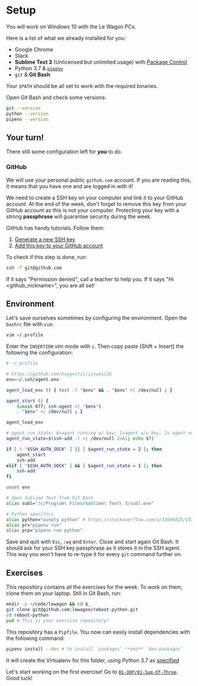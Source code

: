 # Setup

You will work on Windows 10 with the Le Wagon PCs.

Here is a list of what we already installed for you:

- Google Chrome
- Slack
- **Sublime Text 3** (Unlicensed but unlimited usage) with [Package Control](https://packagecontrol.io/)
- Python 3.7 & [`pipenv`](https://docs.pipenv.org/)
- `git` & **Git Bash**

Your `$PATH` should be all set to work with the required binaries.

Open Git Bash and check some versions:

```bash
git --version
python --version
pipenv --version
```

## Your turn!

There still some configuration left for **you** to do.

### GitHub

We will use your personal public `github.com` account. If you are reading this, it means that you have one and are logged in with it!

We need to create a SSH key on your computer and link it to your GitHub account. At the end of the week, don't forget to remove this key from your GitHub account as this is not your computer. Protecting your key with a strong **passphrase** will guarantee security during the week.

GitHub has handy tutorials. Follow them:

1. [Generate a new SSH key](https://help.github.com/articles/generating-a-new-ssh-key-and-adding-it-to-the-ssh-agent/#platform-windows)
1. [Add this key to your GitHub account](https://help.github.com/articles/adding-a-new-ssh-key-to-your-github-account/#platform-windows)

To check if this step is done, run:

```bash
ssh -T git@github.com
```

If it says "Permission denied", call a teacher to help you. If it says "Hi <github_nickname>", you are all set!

## Environment

Let's save ourselves sometimes by configuring the environment. Open the `bashrc` file with `vim`:

```bash
vim ~/.profile
```

Enter the `INSERTION` vim mode with `i`. Then copy paste (Shift + Insert) the following the configuration:

```bash
# ~/.profile

# https://github.com/huygn/til/issues/26
env=~/.ssh/agent.env

agent_load_env () { test -f "$env" && . "$env" >| /dev/null ; }

agent_start () {
    (umask 077; ssh-agent >| "$env")
    . "$env" >| /dev/null ; }

agent_load_env

# agent_run_state: 0=agent running w/ key; 1=agent w/o key; 2= agent not running
agent_run_state=$(ssh-add -l >| /dev/null 2>&1; echo $?)

if [ ! "$SSH_AUTH_SOCK" ] || [ $agent_run_state = 2 ]; then
    agent_start
    ssh-add
elif [ "$SSH_AUTH_SOCK" ] && [ $agent_run_state = 1 ]; then
    ssh-add
fi

unset env

# Open Sublime Text from Git Bash
alias subl="/c/Program\ Files/Sublime\ Text\ 3/subl.exe"

# Python specifics
alias python="winpty python" # https://stackoverflow.com/a/33696825/197944
alias pr="pipenv run"
alias prp="pipenv run python"
```

Save and quit with `Esc`, `:wq` and `Enter`. Close and start again Git Bash. It should ask for your SSH key passphrase as it stores it in the SSH agent. This way you won't have to re-type it for every `git` command further on.

## Exercises

This repository contains all the exercises for the week. To work on them, clone them on your laptop. Still in Git Bash, run:

```bash
mkdir -p ~/code/lewagon && cd $_
git clone git@github.com:lewagon/reboot-python.git
cd reboot-python
pwd # This is your exercise repository!
```

This repository has a `Pipfile`. You now can easily install dependencies with the following command:

```bash
pipenv install --dev # to install `packages` **and** `dev-packages`
```

It will create the Virtualenv for this folder, using Python 3.7 as [specified](https://github.com/lewagon/reboot-python/blob/master/Pipfile#L15-L16)

Let's start working on the first exercise! Go to [`01-OOP/01-Sum-Of-Three`](../01-OOP/01-Sum-Of-Three). Good luck!

